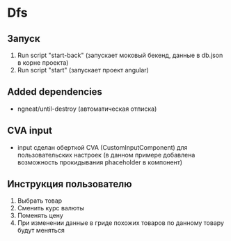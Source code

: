 # Dfs

## Запуск
1. Run script "start-back" (запускает моковый бекенд, данные в db.json в корне проекта)
2. Run script "start" (запускает проект angular)

## Added dependencies
- ngneat/until-destroy (автоматическая отписка)

## CVA input
- input сделан оберткой CVA (CustomInputComponent) для пользовательских настроек (в данном примере добавлена возможность 
прокидывания phaceholder в компонент)

## Инструкция пользователю
1. Выбрать товар
2. Сменить курс валюты
3. Поменять цену
4. При изменении данные в гриде похожих товаров по данному товару будут меняться
